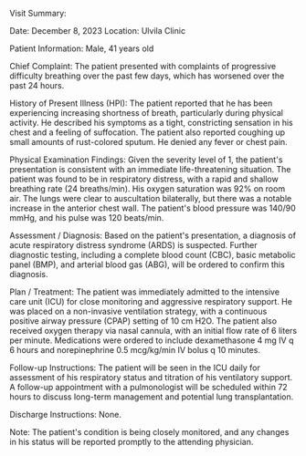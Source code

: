 Visit Summary:

Date: December 8, 2023
Location: Ulvila Clinic

Patient Information:
Male, 41 years old

Chief Complaint:
The patient presented with complaints of progressive difficulty breathing over the past few days, which has worsened over the past 24 hours.

History of Present Illness (HPI):
The patient reported that he has been experiencing increasing shortness of breath, particularly during physical activity. He described his symptoms as a tight, constricting sensation in his chest and a feeling of suffocation. The patient also reported coughing up small amounts of rust-colored sputum. He denied any fever or chest pain.

Physical Examination Findings:
Given the severity level of 1, the patient's presentation is consistent with an immediate life-threatening situation. The patient was found to be in respiratory distress, with a rapid and shallow breathing rate (24 breaths/min). His oxygen saturation was 92% on room air. The lungs were clear to auscultation bilaterally, but there was a notable increase in the anterior chest wall. The patient's blood pressure was 140/90 mmHg, and his pulse was 120 beats/min.

Assessment / Diagnosis:
Based on the patient's presentation, a diagnosis of acute respiratory distress syndrome (ARDS) is suspected. Further diagnostic testing, including a complete blood count (CBC), basic metabolic panel (BMP), and arterial blood gas (ABG), will be ordered to confirm this diagnosis.

Plan / Treatment:
The patient was immediately admitted to the intensive care unit (ICU) for close monitoring and aggressive respiratory support. He was placed on a non-invasive ventilation strategy, with a continuous positive airway pressure (CPAP) setting of 10 cm H2O. The patient also received oxygen therapy via nasal cannula, with an initial flow rate of 6 liters per minute. Medications were ordered to include dexamethasone 4 mg IV q 6 hours and norepinephrine 0.5 mcg/kg/min IV bolus q 10 minutes.

Follow-up Instructions:
The patient will be seen in the ICU daily for assessment of his respiratory status and titration of his ventilatory support. A follow-up appointment with a pulmonologist will be scheduled within 72 hours to discuss long-term management and potential lung transplantation.

Discharge Instructions:
None.

Note: The patient's condition is being closely monitored, and any changes in his status will be reported promptly to the attending physician.
